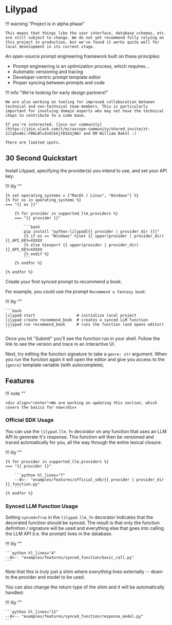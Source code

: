 # Lilypad

!!! warning "Project is in alpha phase"

    This means that things like the user interface, database schemas, etc. are still subject to change. We do not yet recommend fully relying on this project in production, but we've found it works quite well for local development in its current stage.

An open-source prompt engineering framework built on these principles:

- Prompt engineering is an optimization process, which requires...
- Automatic versioning and tracing
- Developer-centric prompt template editor
- Proper syncing between prompts and code

!!! info "We're looking for early design partners!"

    We are also working on tooling for improved collaboration between technical and non-technical team members. This is particularly important for involving domain experts who may not have the technical chops to contribute to a code base.

    If you're interested, [join our community](https://join.slack.com/t/mirascope-community/shared_invite/zt-2ilqhvmki-FB6LWluInUCkkjYD3oSjNA) and DM William Bakst :)

    There are limited spots.

## 30 Second Quickstart

Install Lilypad, specifying the provider(s) you intend to use, and set your API key:

!!! lily ""

    {% set operating_systems = ["MacOS / Linux", "Windows"] %}
    {% for os in operating_systems %}
    === "{{ os }}"

        {% for provider in supported_llm_providers %}
        === "{{ provider }}"

            ```bash
            pip install "python-lilypad[{{ provider | provider_dir }}]"
            {% if os == "Windows" %}set {{ upper(provider | provider_dir) }}_API_KEY=XXXXX
            {% else %}export {{ upper(provider | provider_dir) }}_API_KEY=XXXXX
            {% endif %}
            ```
        {% endfor %}

    {% endfor %}

Create your first synced prompt to recommend a book.

For example, you could use the prompt `Recommend a fantasy book`:

!!! lily ""

    ```bash
    lilypad start                  # initialize local project
    lilypad create recommend_book  # creates a synced LLM function
    lilypad run recommend_book     # runs the function (and opens editor)
    ```

Once you hit "Submit" you'll see the function run in your shell. Follow the link to see the version and trace in an interactive UI.

Next, try editing the function signature to take a `genre: str` argument. When you run the function again it will open the editor and give you access to the `{genre}` template variable (with autocomplete).

## Features

!!! note ""

    <div align="center">We are working on updating this section, which covers the basics for now</div>

### Official SDK Usage

You can use the `lilypad.llm_fn` decorator on any function that uses an LLM API to generate it's response. This function will then be versioned and traced automatically for you, all the way through the entire lexical closure:

!!! lily ""

    {% for provider in supported_llm_providers %}
    === "{{ provider }}"

        ```python hl_lines="7"
        --8<-- "examples/features/official_sdk/{{ provider | provider_dir }}_function.py"
        ```
    {% endfor %}

### Synced LLM Function Usage

Setting `synced=True` in the `lilypad.llm_fn` decorator indicates that the decorated function should be synced. The result is that only the function definition / signature will be used and everything else that goes into calling the LLM API (i.e. the prompt) lives in the database.

!!! lily ""

    ```python hl_lines="4"
    --8<-- "examples/features/synced_function/basic_call.py"
    ```

Note that this is truly just a shim where _everything_ lives externally -- down to the provider and model to be used.

You can also change the return type of the shim and it will be automatically handled:

!!! lily ""

    ```python hl_lines="11"
    --8<-- "examples/features/synced_function/response_model.py"
    ```
